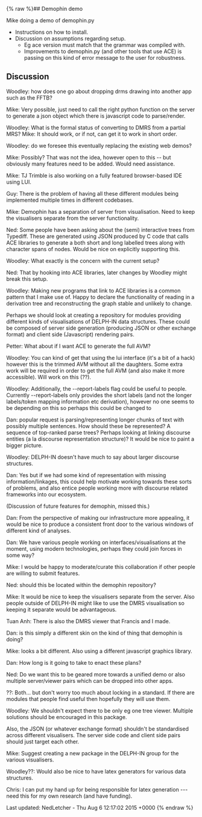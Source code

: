 {% raw %}## Demophin demo

Mike doing a demo of demophin.py

- Instructions on how to install.
- Discussion on assumptions regarding setup.
  - Eg ace version must match that the grammar was compiled with.
  - Improvements to demophin.py (and other tools that use ACE) is
passing on this kind of error message to the user for
robustness.

## Discussion

Woodley: how does one go about dropping drms drawing into another app
such as the FFTB?

Mike: Very possible, just need to call the right python function on the
server to generate a json object which there is javascript code to
parse/render.

Woodley: What is the formal status of converting to DMRS from a partial
MRS? Mike: It should work, or if not, can get it to work in short order.

Woodley: do we foresee this eventually replacing the existing web demos?

Mike: Possibly? That was not the idea, however open to this -- but
obviously many features need to be added. Would need assistance.

Mike: TJ Trimble is also working on a fully featured browser-based IDE
using LUI.

Guy: There is the problem of having all these different modules being
implemented multiple times in different codebases.

Mike: Demophin has a separation of server from visualisation. Need to
keep the visualisers separate from the server functionality.

Ned: Some people have been asking about the (semi) interactive trees
from Typediff. These are generated using JSON produced by C code that
calls ACE libraries to generate a both short and long labelled trees
along with character spans of nodes. Would be nice on explicitly
supporting this.

Woodley: What exactly is the concern with the current setup?

Ned: That by hooking into ACE libraries, later changes by Woodley might
break this setup.

Woodley: Making new programs that link to ACE libraries is a common
pattern that I make use of. Happy to declare the functionality of
reading in a derivation tree and reconstructing the graph stable and
unlikely to change.

Perhaps we should look at creating a repository for modules providing
different kinds of visualisations of DELPH-IN data structures. These
could be composed of server side generation (producing JSON or other
exchange format) and client side (Javascript) rendering pairs.

Petter: What about if I want ACE to generate the full AVM?

Woodley: You can kind of get that using the lui interface (it's a bit of
a hack) however this is the trimmed AVM without all the daughters. Some
extra work will be required in order to get the full AVM (and also make
it more accessible). Will work on this (??).

Woodley: Additionally, the --report-labels flag could be useful to
people. Currently --report-labels only provides the short labels (and
not the longer labels/token mapping information etc derivation), however
no one seems to be depending on this so perhaps this could be changed to

Dan: popular request is parsing/representing longer chunks of text with
possibly multiple sentences. How should these be represented? A sequence
of top-ranked parse trees? Perhaps looking at linking discourse entities
(a la discourse representation structure)? It would be nice to paint a
bigger picture.

Woodley: DELPH-IN doesn't have much to say about larger discourse
structures.

Dan: Yes but if we had some kind of representation with missing
information/linkages, this could help motivate working towards these
sorts of problems, and also entice people working more with discourse
related frameworks into our ecosystem.

(Discussion of future features for demophin, missed this.)

Dan: From the perspective of making our infrastructure more appealing,
it would be nice to produce a consistent front door to the various
windows of different kind of analyses.

Dan: We have various people working on interfaces/visualisations at the
moment, using modern technologies, perhaps they could join forces in
some way?

Mike: I would be happy to moderate/curate this collaboration if other
people are willing to submit features.

Ned: should this be located within the demophin repository?

Mike: It would be nice to keep the visualisers separate from the server.
Also people outside of DELPH-IN might like to use the DMRS visualisation
so keeping it separate would be advantageous.

Tuan Anh: There is also the DMRS viewer that Francis and I made.

Dan: is this simply a different skin on the kind of thing that demophin
is doing?

Mike: looks a bit different. Also using a different javascript graphics
library.

Dan: How long is it going to take to enact these plans?

Ned: Do we want this to be geared more towards a unified demo or also
multiple server/viewer pairs which can be dropped into other apps.

??: Both... but don't worry too much about locking in a standard. If
there are modules that people find useful then hopefully they will use
them.

Woodley: We shouldn't expect there to be only eg one tree viewer.
Multiple solutions should be encouraged in this package.

Also, the JSON (or whatever exchange format) shouldn't be standardised
across different visualisers. The server side code and client side pairs
should just target each other.

Mike: Suggest creating a new package in the DELPH-IN group for the
various visualisers.

Woodley??: Would also be nice to have latex generators for various data
structures.

Chris: I can put my hand up for being responsible for latex generation
--- need this for my own research (and have funding).

Last updated: NedLetcher - Thu Aug 6 12:17:02 2015 +0000
{% endraw %}